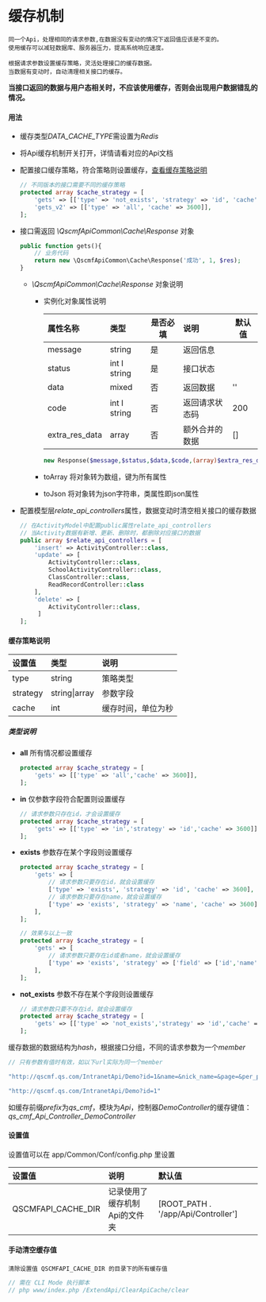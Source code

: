 # 缓存机制

```
同一个Api，处理相同的请求参数,在数据没有变动的情况下返回值应该是不变的。
使用缓存可以减轻数据库、服务器压力，提高系统响应速度。

根据请求参数设置缓存策略，灵活处理接口的缓存数据。
当数据有变动时，自动清理相关接口的缓存。
```

**当接口返回的数据与用户态相关时，不应该使用缓存，否则会出现用户数据错乱的情况。**

#### 用法

+ 缓存类型*DATA_CACHE_TYPE*需设置为*Redis*

+ 将Api缓存机制开关打开，详情请看对应的Api文档

+ 配置接口缓存策略，符合策略则设置缓存，[查看缓存策略说明](https://github.com/quansitech/qscmf-api/blob/master/docs/Cache.md#缓存策略说明)
  
  ```php
  // 不同版本的接口需要不同的缓存策略
  protected array $cache_strategy = [
      'gets' => [['type' => 'not_exists', 'strategy' => 'id', 'cache' => 3600]],
      'gets_v2' => [['type' => 'all', 'cache' => 3600]],
  ];
  ```

+ 接口需返回 *\QscmfApiCommon\Cache\Response* 对象
  
  ```php
  public function gets(){
      // 业务代码
      return new \QscmfApiCommon\Cache\Response('成功', 1, $res);
  }
  ```
  
  + *\QscmfApiCommon\Cache\Response* 对象说明
    
    + 实例化对象属性说明
      
      | 属性名称           | 类型           | 是否必填 | 说明      | 默认值 |
      |:-------------- |:------------ | ---- |:------- | --- |
      | message        | string       | 是    | 返回信息    |     |
      | status         | int I string | 是    | 接口状态    |     |
      | data           | mixed        | 否    | 返回数据    | ''  |
      | code           | int I string | 否    | 返回请求状态码 | 200 |
      | extra_res_data | array        | 否    | 额外合并的数据 | []  |
      
      ```php
      new Response($message,$status,$data,$code,(array)$extra_res_data);
      ```
    
    + toArray 将对象转为数组，键为所有属性
    
    + toJson 将对象转为json字符串，类属性即json属性

+ 配置模型层*relate_api_controllers*属性，数据变动时清空相关接口的缓存数据
  
  ```php
  // 在ActivityModel中配置public属性relate_api_controllers
  // 当Activity数据有新增、更新、删除时，都删除对应接口的数据
  public array $relate_api_controllers = [
      'insert' => ActivityController::class,
      'update' => [
          ActivityController::class,
          SchoolActivityController::class,
          ClassController::class,
          ReadRecordController::class
      ],
      'delete' => [
          ActivityController::class,
       ]
  ];
  ```

#### 缓存策略说明

| 设置值      | 类型            | 说明        |
|:-------- |:------------- |:--------- |
| type     | string        | 策略类型      |
| strategy | string\|array | 参数字段      |
| cache    | int           | 缓存时间，单位为秒 |

##### 类型说明

+ **all** 所有情况都设置缓存
  
  ```php
  protected array $cache_strategy = [
      'gets' => [['type' => 'all','cache' => 3600]],
  ];
  ```

+ **in** 仅参数字段符合配置则设置缓存
  
  ```php
  // 请求参数只存在id，才会设置缓存
  protected array $cache_strategy = [
      'gets' => [['type' => 'in','strategy' => 'id','cache' => 3600]],
  ];
  ```

+ **exists** 参数存在某个字段则设置缓存
  
  ```php
  protected array $cache_strategy = [
      'gets' => [
          // 请求参数只要存在id，就会设置缓存
          ['type' => 'exists', 'strategy' => 'id', 'cache' => 3600],
          // 请求参数只要存在name，就会设置缓存
          ['type' => 'exists', 'strategy' => 'name', 'cache' => 3600],
      ],
  ];
  
  // 效果与以上一致
  protected array $cache_strategy = [
      'gets' => [
          // 请求参数只要存在id或者name，就会设置缓存
          ['type' => 'exists', 'strategy' => ['field' => ['id','name'], 'logic' => 'or'], 'cache' => 3600],
      ],
  ];
  ```

+ **not_exists** 参数不存在某个字段则设置缓存
  
  ```php
  // 请求参数只要不存在id，就会设置缓存
  protected array $cache_strategy = [
      'gets' => [['type' => 'not_exists','strategy' => 'id','cache' => 3600]],
  ];
  ```

缓存数据的数据结构为*hash*，根据接口分组，不同的请求参数为一个*member*

```php
// 只有参数有值时有效，如以下url实际为同一个member

"http://qscmf.qs.com/IntranetApi/Demo?id=1&name=&nick_name=&page=&per_page="

"http://qscmf.qs.com/IntranetApi/Demo?id=1"
```

如缓存前缀*prefix*为*qs_cmf*，模块为*Api*，控制器*DemoController*的缓存键值：
*qs_cmf_Api_Controller_DemoController*


#### 设置值

设置值可以在 app/Common/Conf/config.php 里设置

| 设置值                      | 说明               | 默认值                                                       |
| :-------------------------- |:-----------------| :----------------------------------------------------------- |
| QSCMFAPI_CACHE_DIR        | 记录使用了缓存机制Api的文件夹 | [ROOT_PATH . '/app/Api/Controller'] |


#### 手动清空缓存值
```text
清除设置值 QSCMFAPI_CACHE_DIR 的目录下的所有缓存值 
```
```php
// 需在 CLI Mode 执行脚本
// php www/index.php /ExtendApi/ClearApiCache/clear
```